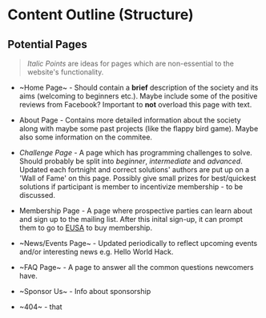 # Content Outline (Structure)

## Potential Pages
> *Italic Points* are ideas for pages which are non-essential to the website's functionality.

- ~Home Page~ - Should contain a **brief** description of the society and its aims (welcoming to beginners etc.). Maybe include some of the positive reviews
  from Facebook? Important to **not** overload this page with text.
  
- About Page - Contains more detailed information about the society along with maybe some past projects (like the flappy bird game). Maybe
also some information on the commitee.

- *Challenge Page* - A page which has programming challenges to solve. Should probably be split into *beginner*, *intermediate* and *advanced*.
  Updated each fortnight and correct solutions' authors are put up on a 'Wall of Fame' on this page. Possibly give small prizes for best/quickest
  solutions if participant is member to incentivize membership - to be discussed.
  
- Membership Page - A page where prospective parties can learn about and sign up to the mailing list. After this inital sign-up, it can prompt them to go to
  [EUSA](https://www.eusa.ed.ac.uk/activities/societies/society/17825/) to buy membership.
  
- ~News/Events Page~ - Updated periodically to reflect upcoming events and/or interesting news e.g. Hello World Hack.

- ~FAQ Page~ - A page to answer all the common questions newcomers have.

- ~Sponsor Us~ - Info about sponsorship

- ~404~ - that
